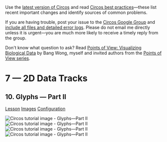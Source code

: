 Use the [latest version of Circos](/software/download/circos/) and read
[Circos best
practices](/documentation/tutorials/reference/best_practices/)—these list
recent important changes and identify sources of common problems.

If you are having trouble, post your issue to the [Circos Google
Group](https://groups.google.com/group/circos-data-visualization) and [include
all files and detailed error logs](/support/support/). Please do not email me
directly unless it is urgent—you are much more likely to receive a timely
reply from the group.

Don't know what question to ask? Read [Points of View: Visualizing Biological
Data](https://www.nature.com/nmeth/journal/v9/n12/full/nmeth.2258.html) by
Bang Wong, myself and invited authors from the [Points of View
series](https://mk.bcgsc.ca/pointsofview).

# 7 — 2D Data Tracks

## 10\. Glyphs — Part II

[Lesson](/documentation/tutorials/2d_tracks/glyphs_2/lesson)
[Images](/documentation/tutorials/2d_tracks/glyphs_2/images)
[Configuration](/documentation/tutorials/2d_tracks/glyphs_2/configuration)

![Circos tutorial image - Glyphs—Part
II](/documentation/tutorials/2d_tracks/glyphs_2/img/01.png) ![Circos tutorial
image - Glyphs—Part
II](/documentation/tutorials/2d_tracks/glyphs_2/img/02.png) ![Circos tutorial
image - Glyphs—Part
II](/documentation/tutorials/2d_tracks/glyphs_2/img/03.png) ![Circos tutorial
image - Glyphs—Part
II](/documentation/tutorials/2d_tracks/glyphs_2/img/04.png)

